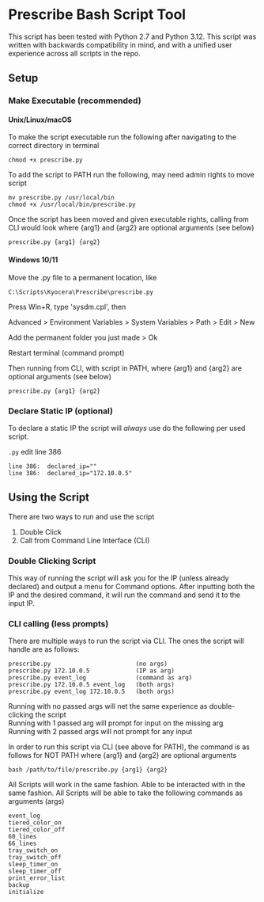 # Prescribe Bash Script Tool

This script has been tested with Python 2.7 and Python 3.12. This script was written with backwards compatibility in mind, and with a unified user experience across all scripts in the repo.

## Setup

### Make Executable (recommended)

#### Unix/Linux/macOS

To make the script executable run the following after navigating to the correct directory in terminal

```shell
chmod +x prescribe.py
```

To add the script to PATH run the following, may need admin rights to move script

```shell
mv prescribe.py /usr/local/bin
chmod +x /usr/local/bin/prescribe.py
```

Once the script has been moved and given executable rights, calling from CLI would look where {arg1} and {arg2} are optional arguments (see below)

```shell
prescribe.py {arg1} {arg2}
```

#### Windows 10/11

Move the .py file to a permanent location, like 

    C:\Scripts\Kyocera\Prescribe\prescribe.py

Press Win+R, type 'sysdm.cpl', then <Enter>

Advanced > Environment Variables > System Variables > Path > Edit > New

Add the permanent folder you just made > Ok

Restart terminal (command prompt)

Then running from CLI, with script in PATH, where {arg1} and {arg2} are optional arguments (see below)

```shell
prescribe.py {arg1} {arg2}
```

### Declare Static IP (optional)
To declare a static IP the script will *always* use do the following per used script.

`.py` edit line 386

    line 386:  declared_ip=""
    line 386:  declared_ip="172.10.0.5"

## Using the Script
There are two ways to run and use the script
1) Double Click
2) Call from Command Line Interface (CLI)

### Double Clicking Script
This way of running the script will ask you for the IP (unless already declared) and output a menu for Command options. After inputting both the IP and the desired command, it will run the command and send it to the input IP.

### CLI calling (less prompts)
There are multiple ways to run the script via CLI. The ones the script will handle are as follows:

    prescribe.py                        (no args)
    prescribe.py 172.10.0.5             (IP as arg)
    prescribe.py event_log              (command as arg)
    prescribe.py 172.10.0.5 event_log   (both args)
    prescribe.py event_log 172.10.0.5   (both args)

Running with no passed args will net the same experience as double-clicking the script<br>
Running with 1 passed arg will prompt for input on the missing arg<br>
Running with 2 passed args will not prompt for any input

In order to run this script via CLI (see above for PATH), the command is as follows for NOT PATH where {arg1} and {arg2} are optional arguments

```shell
bash /path/to/file/prescribe.py {arg1} {arg2}
```

All Scripts will work in the same fashion. Able to be interacted with in the same fashion. All Scripts will be able to take the following commands as arguments (args)

    event_log
    tiered_color_on
    tiered_color_off
    60_lines
    66_lines
    tray_switch_on
    tray_switch_off
    sleep_timer_on
    sleep_timer_off
    print_error_list
    backup
    initialize
